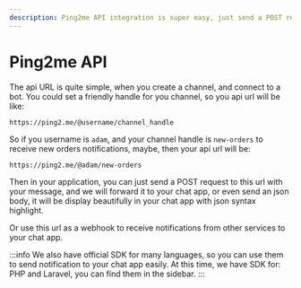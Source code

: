 ```yaml
---
description: Ping2me API integration is super easy, just send a POST request to our endpoint with your message.
---
```


# Ping2me API

The api URL is quite simple, when you create a channel, and connect to a bot. You could set a friendly handle for you channel, so you api url will be like:

```
https://ping2.me/@username/channel_handle
```

So if you username is `adam`, and your channel handle is `new-orders` to receive new orders notifications, maybe, then your api url will be:

```
https://ping2.me/@adam/new-orders
```

Then in your application, you can just send a POST request to this url with your message, and we will forward it to your chat app, or even send an json body, it will be display beautifully in your chat app with json syntax highlight.

Or use this url as a webhook to receive notifications from other services to your chat app.

:::info
We also have official SDK for many languages, so you can use them to send notification to your chat app easily.
At this time, we have SDK for: PHP and Laravel, you can find them in the sidebar.
:::